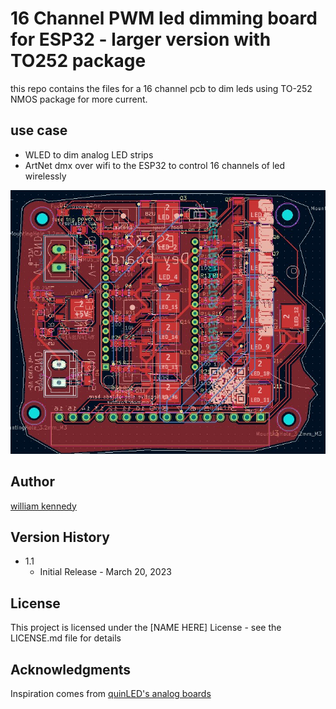 # 16 Channel PWM led dimming board for ESP32 - larger version with TO252 package

this repo contains the files for a 16 channel pcb to dim leds using TO-252 NMOS package for more current. 

## use case 
- WLED to dim analog LED strips
- ArtNet dmx over wifi to the ESP32 to control 16 channels of led wirelessly

![pwm_pcb with larger transistors](pcb_pic.jpg)

## Author

[william kennedy](https://freakylamps.com/)

## Version History


* 1.1
    * Initial Release - March 20, 2023

## License

This project is licensed under the [NAME HERE] License - see the LICENSE.md file for details

## Acknowledgments

Inspiration comes from [quinLED's analog boards](https://quinled.info/quinled-an-quad/)